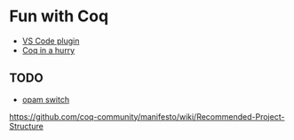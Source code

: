 # Fun with Coq

- [VS Code plugin](https://github.com/coq-community/vscoq)
- [Coq in a hurry](https://cel.hal.science/inria-00001173)

## TODO

- [opam switch](https://ocaml.org/docs/opam-switch-introduction#:~:text=Opam%20is%20designed%20to%20manage,%2C%20repositories%2C%20and%20configuration%20options.)

<https://github.com/coq-community/manifesto/wiki/Recommended-Project-Structure>
